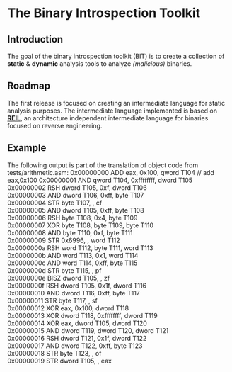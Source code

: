 The Binary Introspection Toolkit
============================

Introduction
------------
The goal of the binary introspection toolkit (BIT) is to create a collection of **static** & **dynamic** analysis tools to analyze *(malicious)* binaries.

Roadmap
-------
The first release is focused on creating an intermediate language for static analysis purposes.
The intermediate language implemented is based on [**REIL**][1], an architecture independent intermediate language for binaries focused on reverse engineering. 

[1]: http://www.zynamics.com/downloads/csw09.pdf "REIL"

Example
-------
The following output is part of the translation of object code from tests/arithmetic.asm:
    0x00000000 ADD eax, 0x100, qword T104               // add eax,0x100
    0x00000001 AND qword T104, 0xffffffff, dword T105  
    0x00000002 RSH dword T105, 0xf, dword T106         
    0x00000003 AND dword T106, 0xff, byte T107         
    0x00000004 STR byte T107, , cf                     
    0x00000005 AND dword T105, 0xff, byte T108         
    0x00000006 RSH byte T108, 0x4, byte T109           
    0x00000007 XOR byte T108, byte T109, byte T110     
    0x00000008 AND byte T110, 0xf, byte T111           
    0x00000009 STR 0x6996, , word T112                 
    0x0000000a RSH word T112, byte T111, word T113     
    0x0000000b AND word T113, 0x1, word T114           
    0x0000000c AND word T114, 0xff, byte T115          
    0x0000000d STR byte T115, , pf                     
    0x0000000e BISZ dword T105, , zf                   
    0x0000000f RSH dword T105, 0x1f, dword T116        
    0x00000010 AND dword T116, 0xff, byte T117         
    0x00000011 STR byte T117, , sf                     
    0x00000012 XOR eax, 0x100, dword T118              
    0x00000013 XOR dword T118, 0xffffffff, dword T119  
    0x00000014 XOR eax, dword T105, dword T120         
    0x00000015 AND dword T119, dword T120, dword T121  
    0x00000016 RSH dword T121, 0x1f, dword T122        
    0x00000017 AND dword T122, 0xff, byte T123         
    0x00000018 STR byte T123, , of                     
    0x00000019 STR dword T105, , eax                   
